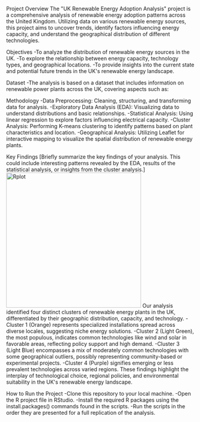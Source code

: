 Project Overview
The "UK Renewable Energy Adoption Analysis" project is a comprehensive analysis of renewable energy adoption patterns across the United Kingdom. Utilizing data on various renewable energy sources, this project aims to uncover trends, identify factors influencing energy capacity, and understand the geographical distribution of different technologies.

Objectives
-To analyze the distribution of renewable energy sources in the UK.
-To explore the relationship between energy capacity, technology types, and geographical locations.
-To provide insights into the current state and potential future trends in the UK's renewable energy landscape.

Dataset
-The analysis is based on a dataset that includes information on renewable power plants across the UK, covering aspects such as:

Methodology
-Data Preprocessing: Cleaning, structuring, and transforming data for analysis.
-Exploratory Data Analysis (EDA): Visualizing data to understand distributions and basic relationships.
-Statistical Analysis: Using linear regression to explore factors influencing electrical capacity.
-Cluster Analysis: Performing K-means clustering to identify patterns based on plant characteristics and location.
-Geographical Analysis: Utilizing Leaflet for interactive mapping to visualize the spatial distribution of renewable energy plants.

Key Findings
[Briefly summarize the key findings of your analysis. This could include interesting patterns revealed by the EDA, results of the statistical analysis, or insights from the cluster analysis.]
<img width="361" alt="Rplot" src="https://github.com/Chamith-Kotage/UK-Renewable-Energy-Adoption-Analysis/assets/93552766/4b3fff4d-f27c-4e10-a0ce-9d0796978ed3">
Our analysis identified four distinct clusters of renewable energy plants in the UK, differentiated by their geographic distribution, capacity, and technology. 
-Cluster 1 (Orange) represents specialized installations spread across diverse locales, suggesting niche energy solutions. 
-Cluster 2 (Light Green), the most populous, indicates common technologies like wind and solar in favorable areas, reflecting policy support and high demand. 
-Cluster 3 (Light Blue) encompasses a mix of moderately common technologies with some geographical outliers, possibly representing community-based or experimental projects. 
-Cluster 4 (Purple) signifies emerging or less prevalent technologies across varied regions. 
These findings highlight the interplay of technological choice, regional policies, and environmental suitability in the UK's renewable energy landscape.


How to Run the Project
-Clone this repository to your local machine.
-Open the R project file in RStudio.
-Install the required R packages using the install.packages() commands found in the scripts.
-Run the scripts in the order they are presented for a full replication of the analysis.
